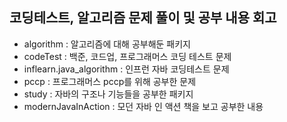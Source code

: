 ## 코딩테스트, 알고리즘 문제 풀이 및 공부 내용 회고

- algorithm : 알고리즘에 대해 공부해둔 패키지
- codeTest : 백준, 코드업, 프로그래머스 코딩 테스트 문제
- inflearn.java_algorithm : 인프런 자바 코딩테스트 문제
- pccp : 프로그래머스 pccp를 위해 공부한 문제
- study : 자바의 구조나 기능들을 공부한 패키지
- modernJavaInAction : 모던 자바 인 액션 책을 보고 공부한 내용